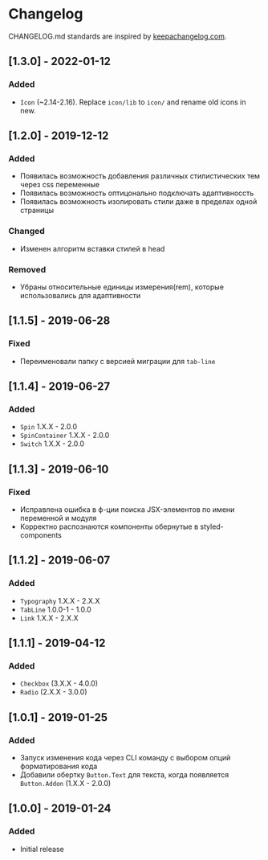 # Changelog

CHANGELOG.md standards are inspired by [keepachangelog.com](https://keepachangelog.com/en/1.0.0/).

## [1.3.0] - 2022-01-12

### Added

- `Icon` (~2.14-2.16). Replace `icon/lib` to `icon/` and rename old icons in new.

## [1.2.0] - 2019-12-12

### Added

- Появилась возможность добавления различных стилистических тем через css переменные
- Появилась возможность оптицонально подключать адаптивноссть
- Появилась возможность изолировать стили даже в пределах одной страницы

### Changed

- Изменен алгоритм вставки стилей в head

### Removed

- Убраны относительные единицы измерения(rem), которые использовались для адаптивности

## [1.1.5] - 2019-06-28

### Fixed

- Переименовали папку c версией миграции для `tab-line`

## [1.1.4] - 2019-06-27

### Added

- `Spin` 1.X.X - 2.0.0
- `SpinContainer` 1.X.X - 2.0.0
- `Switch` 1.X.X - 2.0.0

## [1.1.3] - 2019-06-10

### Fixed

- Исправлена ошибка в ф-ции поиска JSX-элементов по имени переменной и модуля
- Корректно распознаются компоненты обернутые в styled-components

## [1.1.2] - 2019-06-07

### Added

- `Typography` 1.X.X - 2.X.X
- `TabLine` 1.0.0-1 - 1.0.0
- `Link` 1.X.X - 2.X.X

## [1.1.1] - 2019-04-12

### Added

- `Checkbox` (3.X.X - 4.0.0)
- `Radio` (2.X.X - 3.0.0)

## [1.0.1] - 2019-01-25

### Added

- Запуск изменения кода через CLI команду с выбором опций форматирования кода
- Добавили обертку `Button.Text` для текста, когда появляется `Button.Addon` (1.X.X - 2.0.0)

## [1.0.0] - 2019-01-24

### Added

- Initial release
